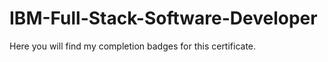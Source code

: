 # IBM-Full-Stack-Software-Developer

Here you will find my completion badges for this certificate. 
